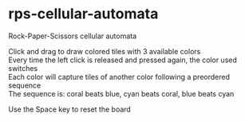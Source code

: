 # rps-cellular-automata
Rock-Paper-Scissors cellular automata  

Click and drag to draw colored tiles with 3 available colors  
Every time the left click is released and pressed again, the color used switches  
Each color will capture tiles of another color following a preordered sequence  
The sequence is: coral beats blue, cyan beats coral, blue beats cyan  

Use the Space key to reset the board
